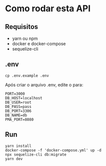 # Como rodar esta API
## Requisitos
* yarn ou npm
* docker e docker-compose
* sequelize-cli
## .env
```shell
cp .env.example .env
```
Após criar o arquivo .env, edite o para:

```
PORT=3000
DB_HOST=localhost
DB_USER=root
DB_PASS=pass
DB_PORT=3306
DB_NAME=db
PMA_PORT=8080
```
## Run
```shell
yarn install
docker-compose -f 'docker-compose.yml' up -d
npx sequelize-cli db:migrate
yarn dev
```